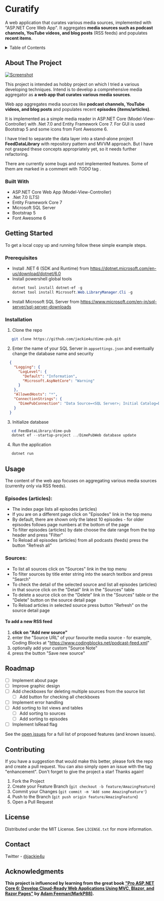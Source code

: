 # Curatify
A web application that curates various media sources, implemented with "ASP.NET Core Web App". 
It aggregates **media sources such as podcast channels, YouTube videos, and blog posts** (RSS feeds) and populates **recent items**.

<details>
  <summary>Table of Contents</summary>
  <ol>
    <li>
      <a href="#about-the-project">About The Project</a>
      <ul>
        <li><a href="#built-with">Built With</a></li>
      </ul>
    </li>
    <li>
      <a href="#getting-started">Getting Started</a>
      <ul>
        <li><a href="#prerequisites">Prerequisites</a></li>
        <li><a href="#installation">Installation</a></li>
      </ul>
    </li>
    <li><a href="#usage">Usage</a></li>
    <li><a href="#roadmap">Roadmap</a></li>
    <!-- <li><a href="#contributing">Contributing</a></li> -->
    <li><a href="#license">License</a></li>
    <li><a href="#contact">Contact</a></li>
    <!-- <li><a href="#acknowledgments">Acknowledgments</a></li> -->
  </ol>
</details>

## About The Project

[![Screenshot](https://raw.githubusercontent.com/jackie4u/dime-pub/main/Screenshot-Index-01.jpg)](https://dimepub.azurewebsites.com)

This project is intended as hobby project on which I tried a various developing techniques.
Intend is to develop a comprehensive media aggregator as **a web app that curates various media sources**.

Web app aggregates media sources like **podcast channels, YouTube videos, and blog posts** and populates recent **episodes (items/articles)**.

It is implemented as a simple media reader in ASP.NET Core (Model-View-Controller) with .Net 7.0 and Entity Framework Core 7.
For GUI is used Bootstrap 5 and some icons from Font Awesome 6.

I have tried to separate the data layer into a stand-alone project **FeedDataLibrary** with repository pattern and MVVM approach.
But I have not grasped these concepts appropriately yet, so it needs further refactoring.

There are currently some bugs and not implemented features. Some of them are marked in a comment with *TODO* tag .

### Built With

* ASP.NET Core Web App (Model-View-Controller)
* .Net 7.0 (LTS)
* Entity Framework Core 7
* Microsoft SQL Server
* Bootstrap 5
* Font Awesome 6

## Getting Started

To get a local copy up and running follow these simple example steps.

### Prerequisites

* Install .NET 6 (SDK and Runtime) from https://dotnet.microsoft.com/en-us/download/dotnet/6.0
* Install powershell global tools
  ```powershell
  dotnet tool install dotnet-ef -g
  dotnet tool install Microsoft.Web.LibraryManager.Cli -g
  ```
* Install Microsoft SQL Server from https://www.microsoft.com/en-in/sql-server/sql-server-downloads

### Installation

1. Clone the repo
```sh
   git clone https://github.com/jackie4u/dime-pub.git
```

2. Enter the name of your SQL Server in `appsettings.json` and eventually change the database name and security
```json
  {
    "Logging": {
      "LogLevel": {
        "Default": "Information",
        "Microsoft.AspNetCore": "Warning"
      }
    },
    "AllowedHosts": "*",
    "ConnectionStrings": {
      "DimePubConnection": "Data Source=<SQL Server>; Initial Catalog=DimePubDb; Integrated Security=True"
    }
  }
```

3. Initialize database
```powershell
   cd FeedDataLibrary/dime-pub
   dotnet ef --startup-project ../DimePubWeb database update
```

4. Run the application
```powershell
   dotnet run
```

## Usage

The content of the web app focuses on aggregating various media sources (currenlty only via RSS feeds).

### Episodes (articles):
- The index page lists all episodes (articles)
- If you are on a different page click on "Episodes" link in the top menu
- By default, there are shown only the latest 10 episodes - for older episodes follows page numbers at the bottom of the page
- To filter episodes (articles) by date choose the date range from the top header and press "Filter"
- To Reload all episodes (articles) from all podcasts (feeds) press the button "Refresh all"

### Sources:
- To list all sources click on "Sources" link in the top menu
- To filter sources by title enter string into the search textbox and press "Search"
- To check the detail of the selected source and list all episodes (articles) in that source click on the "Detail" link in the "Sources" table
- To delete a source click on the "Delete" link in the "Sources" table or the "Delete" button on the source detail page
- To Reload articles in selected source press button "Refresh" on the source detail page

#### To add a new RSS feed 
1. **click on "Add new source"** 
2. enter the "Source URL" of your favourite media source - for example, Coding Blocks at "https://www.codingblocks.net/podcast-feed.xml"
3. optionally add your custom "Source Note"
3. press the button "Save new source"

## Roadmap

- [ ] Implement about page
- [ ] Improve graphic design
- [ ] Add checkboxes for deleting multiple sources from the source list
    - [ ] Add button for checking all checkboxes
- [ ] Implement error handling
- [ ] Add sorting to list views and tables
    - [ ] Add sorting to sources
    - [ ] Add sorting to episodes
- [ ] Implement IsRead flag

See the [open issues](https://github.com/jackie4u/curatify/issues) for a full list of proposed features (and known issues).

## Contributing

If you have a suggestion that would make this better, please fork the repo and create a pull request. You can also simply open an issue with the tag "enhancement".
Don't forget to give the project a star! Thanks again!

1. Fork the Project
2. Create your Feature Branch (`git checkout -b feature/AmazingFeature`)
3. Commit your Changes (`git commit -m 'Add some AmazingFeature'`)
4. Push to the Branch (`git push origin feature/AmazingFeature`)
5. Open a Pull Request

## License

Distributed under the MIT License. 
See `LICENSE.txt` for more information.

## Contact

Twitter - [@jackie4u](https://twitter.com/jackie4u)

## Acknowledgments

**This project is influenced by learning from the great book ["Pro ASP.NET Core 6: Develop Cloud-Ready Web Applications Using MVC, Blazor, and Razor Pages"](https://www.amazon.com/dp/B09TDKPSCZ) by [Adam Feeman(MarkP88)](https://github.com/MarkP88).**

[contributors-shield]: https://img.shields.io/github/contributors/jackie4u/curatify.svg?style=for-the-badge
[contributors-url]: https://github.com/jackie4u/curatify/graphs/contributors
[forks-shield]: https://img.shields.io/github/forks/jackie4u/curatify.svg?style=for-the-badge
[forks-url]: https://github.com/jackie4u/curatify/network/members
[stars-shield]: https://img.shields.io/github/stars/jackie4u/curatify.svg?style=for-the-badge
[stars-url]: https://github.com/jackie4u/curatify/stargazers
[issues-shield]: https://img.shields.io/github/issues/jackie4u/curatify.svg?style=for-the-badge
[issues-url]: https://github.com/jackie4u/curatify/issues
[license-shield]: https://img.shields.io/github/license/jackie4u/curatify.svg?style=for-the-badge
[license-url]: https://github.com/jackie4u/curatify/blob/master/LICENSE.txt
[linkedin-shield]: https://img.shields.io/badge/-LinkedIn-black.svg?style=for-the-badge&logo=linkedin&colorB=555
[linkedin-url]: https://linkedin.com/in/vackar
[product-screenshot]: images/screenshot.png
